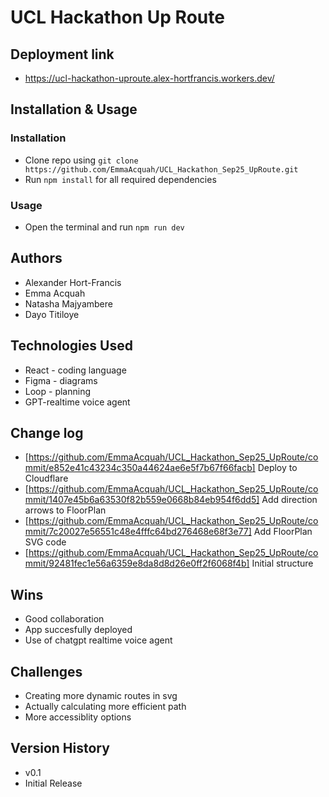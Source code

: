 # UCL Hackathon Up Route

## Deployment link
* https://ucl-hackathon-uproute.alex-hortfrancis.workers.dev/

## Installation & Usage
### Installation
* Clone repo using `git clone https://github.com/EmmaAcquah/UCL_Hackathon_Sep25_UpRoute.git`
* Run `npm install` for all required dependencies 

### Usage
* Open the terminal and run `npm run dev`

## Authors
* Alexander Hort-Francis
* Emma Acquah 
* Natasha Majyambere
* Dayo Titiloye

## Technologies Used
* React - coding language
* Figma - diagrams
* Loop - planning
* GPT-realtime voice agent

## Change log
* [https://github.com/EmmaAcquah/UCL_Hackathon_Sep25_UpRoute/commit/e852e41c43234c350a44624ae6e5f7b67f66facb] Deploy to Cloudflare
* [https://github.com/EmmaAcquah/UCL_Hackathon_Sep25_UpRoute/commit/1407e45b6a63530f82b559e0668b84eb954f6dd5] Add direction arrows to FloorPlan
* [https://github.com/EmmaAcquah/UCL_Hackathon_Sep25_UpRoute/commit/7c20027e56551c48e4fffc64bd276468e68f3e77] Add FloorPlan SVG code
* [https://github.com/EmmaAcquah/UCL_Hackathon_Sep25_UpRoute/commit/92481fec1e56a6359e8da8d8d26e0ff2f6068f4b] Initial structure

## Wins
* Good collaboration
* App succesfully deployed
* Use of chatgpt realtime voice agent

## Challenges
* Creating more dynamic routes in svg
* Actually calculating more efficient path
* More accessiblity options

## Version History
* v0.1
* Initial Release
